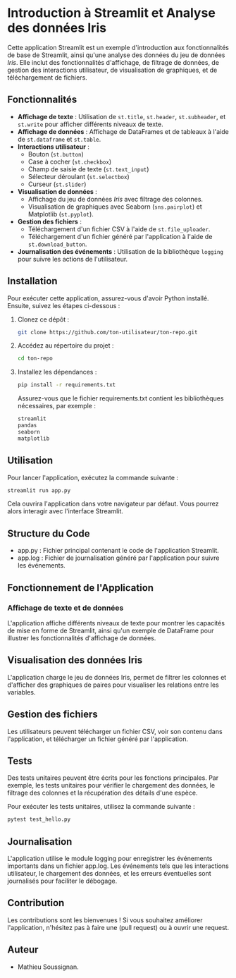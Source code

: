 # Introduction à Streamlit et Analyse des données Iris

Cette application Streamlit est un exemple d'introduction aux fonctionnalités de base de Streamlit, ainsi qu'une analyse des données du jeu de données *Iris*. Elle inclut des fonctionnalités d'affichage, de filtrage de données, de gestion des interactions utilisateur, de visualisation de graphiques, et de téléchargement de fichiers.

## Fonctionnalités

- **Affichage de texte** : Utilisation de `st.title`, `st.header`, `st.subheader`, et `st.write` pour afficher différents niveaux de texte.
- **Affichage de données** : Affichage de DataFrames et de tableaux à l'aide de `st.dataframe` et `st.table`.
- **Interactions utilisateur** : 
  - Bouton (`st.button`)
  - Case à cocher (`st.checkbox`)
  - Champ de saisie de texte (`st.text_input`)
  - Sélecteur déroulant (`st.selectbox`)
  - Curseur (`st.slider`)
- **Visualisation de données** :
  - Affichage du jeu de données *Iris* avec filtrage des colonnes.
  - Visualisation de graphiques avec Seaborn (`sns.pairplot`) et Matplotlib (`st.pyplot`).
- **Gestion des fichiers** :
  - Téléchargement d'un fichier CSV à l'aide de `st.file_uploader`.
  - Téléchargement d'un fichier généré par l'application à l'aide de `st.download_button`.
- **Journalisation des événements** : Utilisation de la bibliothèque `logging` pour suivre les actions de l'utilisateur.

## Installation

Pour exécuter cette application, assurez-vous d'avoir Python installé. Ensuite, suivez les étapes ci-dessous :

1. Clonez ce dépôt :
   ```bash
   git clone https://github.com/ton-utilisateur/ton-repo.git

   ```

2. Accédez au répertoire du projet :
   ```bash
   cd ton-repo

   ```

3. Installez les dépendances :
   ```bash
   pip install -r requirements.txt

   ```

    Assurez-vous que le fichier requirements.txt contient les bibliothèques nécessaires, par exemple :
    ```bash
    streamlit
    pandas
    seaborn
    matplotlib

    ```

## Utilisation

Pour lancer l'application, exécutez la commande suivante :
   ```bash
   streamlit run app.py

   ```
Cela ouvrira l'application dans votre navigateur par défaut. Vous pourrez alors interagir avec l'interface Streamlit.

## Structure du Code

- app.py : Fichier principal contenant le code de l'application Streamlit.
- app.log : Fichier de journalisation généré par l'application pour suivre les événements.

## Fonctionnement de l'Application

### Affichage de texte et de données

L'application affiche différents niveaux de texte pour montrer les capacités de mise en forme de Streamlit, ainsi qu'un exemple de DataFrame pour illustrer les fonctionnalités d'affichage de données.

## Visualisation des données Iris

L'application charge le jeu de données Iris, permet de filtrer les colonnes et d'afficher des graphiques de paires pour visualiser les relations entre les variables.

## Gestion des fichiers

Les utilisateurs peuvent télécharger un fichier CSV, voir son contenu dans l'application, et télécharger un fichier généré par l'application.

## Tests

Des tests unitaires peuvent être écrits pour les fonctions principales. Par exemple, les tests unitaires pour vérifier le chargement des données, le filtrage des colonnes et la récupération des détails d'une espèce.

Pour exécuter les tests unitaires, utilisez la commande suivante :

```bash
pytest test_hello.py

```
## Journalisation

L'application utilise le module logging pour enregistrer les événements importants dans un fichier app.log. Les événements tels que les interactions utilisateur, le chargement des données, et les erreurs éventuelles sont journalisés pour faciliter le débogage.

## Contribution

Les contributions sont les bienvenues ! Si vous souhaitez améliorer l'application, n'hésitez pas à faire une (pull request) ou à ouvrir une request.

## Auteur

- Mathieu Soussignan.




